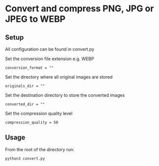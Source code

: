 # Convert and compress PNG, JPG or JPEG to WEBP


## Setup
All configuration can be found in convert.py

Set the conversion file extension e.g. WEBP
```
conversion_format = ""
```

Set the directory where all original images are stored
```
originals_dir = ""
```

Set the destination directory to store the converted images
```
converted_dir = ""
```

Set the compression quality level
```
compression_quality = 50
```

## Usage
From the root of the directory run:
```
python3 convert.py
```
